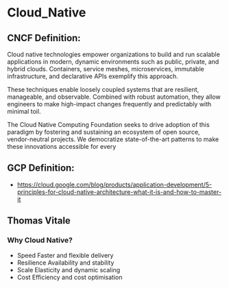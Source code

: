 # Cloud_Native

## CNCF Definition:

Cloud native technologies empower organizations to build and run scalable applications in modern, 
dynamic environments such as public, private, and hybrid clouds. Containers, service meshes, microservices, 
immutable infrastructure, and declarative APIs exemplify this approach.

These techniques enable loosely coupled systems that are resilient, manageable, and observable. 
Combined with robust automation, they allow engineers to make high-impact changes frequently and 
predictably with minimal toil.

The Cloud Native Computing Foundation seeks to drive adoption of this paradigm by fostering and sustaining 
an ecosystem of open source, vendor-neutral projects. We democratize state-of-the-art patterns to make these 
innovations accessible for every

## GCP Definition:

- https://cloud.google.com/blog/products/application-development/5-principles-for-cloud-native-architecture-what-it-is-and-how-to-master-it

## Thomas Vitale
 
### Why Cloud Native?
- Speed
  Faster and flexible delivery
- Resilience
  Availability and stability
- Scale
Elasticity and dynamic scaling
- Cost
Efficiency and cost optimisation
